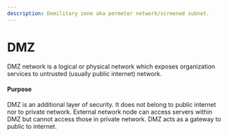 ```yaml
---
description: Demilitary zone aka permeter network/screened subnet.
---
```


# DMZ

DMZ network is a logical or physical network which exposes organization services to untrusted \(usually public internet\) network. 

#### Purpose

DMZ is an additional layer of security. It does not belong to public internet nor to private network. External network node can access servers within DMZ but cannot access those in private network. DMZ acts as a gateway to public to internet.



